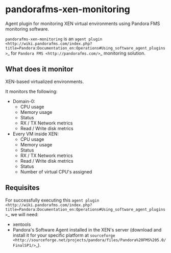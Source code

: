 pandorafms-xen-monitoring
=========================

Agent plugin for monitoring XEN virtual environments using Pandora FMS monitoring software.

``pandorafms-xen-monitoring`` is an `agent plugin <http://wiki.pandorafms.com/index.php?title=Pandora:Documentation_en:Operations#Using_software_agent_plugins>`_ for `Pandora FMS <http://pandorafms.com/>`_ monitoring solution.

What does it monitor
--------------------

XEN-based virtualized environments.

It monitors the following:
- Domain-0:
  - CPU usage
  - Memory usage
  - Status
  - RX / TX Network metrics
  - Read / Write disk metrics
- Every VM inside XEN:
  - CPU usage
  - Memory usage
  - Status
  - RX / TX Network metrics
  - Read / Write disk metrics
  - Status
  - Number of virtual CPU's assigned

Requisites
----------

For successfully executing this `agent plugin <http://wiki.pandorafms.com/index.php?title=Pandora:Documentation_en:Operations#Using_software_agent_plugins>`_ we will need:
- xentools
- Pandora's Software Agent installed in the XEN's server (download and install it for your specific platform at `sourceforge <http://sourceforge.net/projects/pandora/files/Pandora%20FMS%205.0/FinalSP1/>`_).
